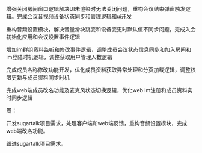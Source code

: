 增强关闭房间窗口逻辑解决UI未渲染时无法关闭问题，重构会议结束弹窗触发逻辑。完成会议音视频设备状态同步和管理逻辑和ui开发

重构音频设置模块，解决音量滑块跳变和设备变更时默认值不同步问题，完成入会初始化应用和会议设置事件逻辑

增加im群组资料监听和修改事件逻辑，调整成员会议状态信息同步和加入房间和im登陆时机逻辑，调整获取用户管理人数逻辑

完成成员名称修改功能开发，优化成员资料获取异常处理和分页加载逻辑，调整权限更新与成员资料同步时机

完成web端成员改名功能及麦克风状态切换逻辑，优化web im注册和成员资料实时同步逻辑







周：

开发sugartalk项目需求，处理客户端和web端反馈，重构音频设置模块，完成web端改名功能。


跟进sugartalk项目需求。